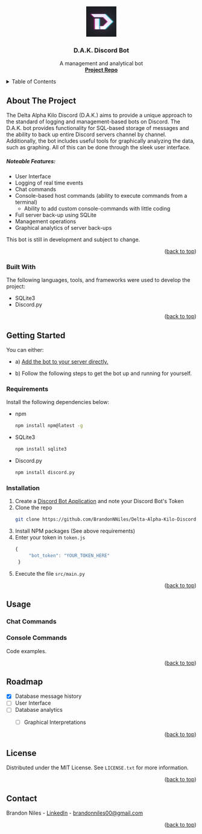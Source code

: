 <!-- Template version 1.0
-->
<a name="readme-top"></a>

<!-- PROJECT LOGO -->
<br />
<div align="center">
  <a href="https://github.com/BrandonNNiles/Delta-Alpha-Kilo-Discord-Bot">
    <img src="media/images/dak.png" alt="Logo" width="80" height="80">
  </a>

  <h3 align="center">D.A.K. Discord Bot</h3>

  <p align="center">
    A management and analytical bot
    <br />
    <a href="https://github.com/BrandonNNiles/Delta-Alpha-Kilo-Discord-Bot"><strong>Project Repo</strong></a>
  </p>
</div>

<!-- TABLE OF CONTENTS -->
<details>
  <summary>Table of Contents</summary>
  <ol>
    <li>
      <a href="#about-the-project">About The Project</a>
      <ul>
        <li><a href="#built-with">Built With</a></li>
      </ul>
    </li>
    <li>
      <a href="#getting-started">Getting Started</a>
      <ul>
        <li><a href="#requirements">Requirements</a></li>
        <li><a href="#installation">Installation</a></li>
      </ul>
    </li>
    <li><a href="#usage">Usage</a></li>
    <li><a href="#roadmap">Roadmap</a></li>
    <li><a href="#license">License</a></li>
    <li><a href="#contact">Contact</a></li>
  </ol>
</details>



<!-- ABOUT THE PROJECT -->
## About The Project


The Delta Alpha Kilo Discord (D.A.K.) aims to provide a unique approach to the standard of logging and management-based bots on Discord. The D.A.K. bot provides functionality for SQL-based storage of messages and the ability to back up entire Discord servers channel by channel. Additionally, the bot includes useful tools for graphically analyzing the data, such as graphing. All of this can be done through the sleek user interface.

##### Noteable Features:
* User Interface
* Logging of real time events
* Chat commands
* Console-based host commands (ability to execute commands from a terminal)
    * Ability to add custom console-commands with little coding
* Full server back-up using SQLite
* Management operations
* Graphical analytics of server back-ups

This bot is still in development and subject to change.


<p align="right">(<a href="#readme-top">back to top</a>)</p>



### Built With

The following languages, tools, and frameworks were used to develop the project:

* SQLite3
* Discord.py

<p align="right">(<a href="#readme-top">back to top</a>)</p>



<!-- GETTING STARTED -->
## Getting Started

You can either: 
* a) [Add the bot to your server directly.](https://discord.com/api/oauth2/authorize?client_id=885352661493366824&permissions=8&scope=bot)

* b) Follow the following steps to get the bot up and running for yourself.

### Requirements

Install the following dependencies below:
* npm
  ```sh
  npm install npm@latest -g
  ```
* SQLite3
  ```sh
  npm install sqlite3
  ```
* Discord.py
  ```sh
  npm install discord.py
  ```

### Installation

1. Create a [Discord Bot Application](https://discord.com/developers/docs/) and note your Discord Bot's Token
2. Clone the repo
   ```sh
   git clone https://github.com/BrandonNNiles/Delta-Alpha-Kilo-Discord-Bot.git
   ```
3. Install NPM packages (See above requirements)
4. Enter your token in `token.js`
   ```js
   {
        "bot_token": "YOUR_TOKEN_HERE"
    }
   ```
5. Execute the file `src/main.py`



<p align="right">(<a href="#readme-top">back to top</a>)</p>



<!-- USAGE EXAMPLES -->
## Usage

### Chat Commands
### Console Commands

Code examples.

<p align="right">(<a href="#readme-top">back to top</a>)</p>



<!-- ROADMAP -->
## Roadmap

- [x] Database message history
- [ ] User Interface
- [ ] Database analytics
    - [ ] Graphical Interpretations


<p align="right">(<a href="#readme-top">back to top</a>)</p>



<!-- LICENSE -->
## License

Distributed under the MIT License. See `LICENSE.txt` for more information.

<p align="right">(<a href="#readme-top">back to top</a>)</p>



<!-- CONTACT -->
## Contact

Brandon Niles - [LinkedIn](https://twitter.com/your_username) - brandonniles00@gmail.com

<p align="right">(<a href="#readme-top">back to top</a>)</p>

